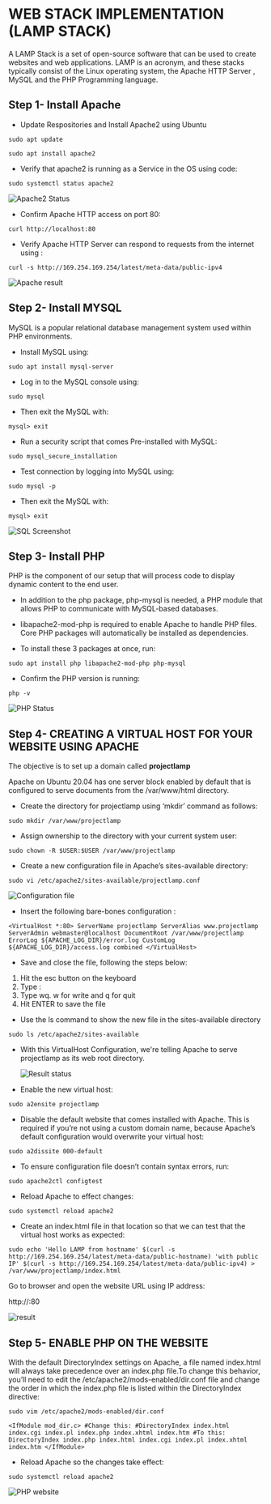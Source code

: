 # WEB STACK IMPLEMENTATION (LAMP STACK) 

A LAMP Stack is a set of open-source software that can be used to create websites and web applications. LAMP is an acronym, and these stacks typically consist of the Linux operating system, the Apache HTTP Server , MySQL and the PHP Programming language.

## Step 1- Install Apache 

- Update Respositories and Install Apache2 using Ubuntu

 `sudo apt update`

 `sudo apt install apache2`

- Verify that apache2 is running as a Service in the OS using code:

 `sudo systemctl status apache2`

![Apache2 Status](./Images/Apache%20running.png)

- Confirm Apache HTTP access on port 80:

 `curl http://localhost:80`

- Verify Apache HTTP Server can respond to requests from the internet using :

 `curl -s http://169.254.169.254/latest/meta-data/public-ipv4`
 
![Apache result](./Images/Apache%20result.png)


## Step 2- Install MYSQL

MySQL is a popular relational database management system used within PHP environments.

- Install MySQL using:

 `sudo apt install mysql-server`
 
- Log in to the MySQL console using:

 `sudo mysql`

- Then exit the MySQL with:

`mysql> exit`


- Run a security script that comes Pre-installed with MySQL:

 `sudo mysql_secure_installation`

- Test connection by logging into  MySQL using:

 `sudo mysql -p`


- Then exit the MySQL with:

`mysql> exit`

![SQL Screenshot](./Images/SQL%20Screenshot.png)


## Step 3- Install PHP

PHP is the component of our setup that will process code to display dynamic content to the end user.

- In addition to the php package, php-mysql is needed, a PHP module that allows PHP to communicate with MySQL-based databases. 

- libapache2-mod-php is required to enable Apache to handle PHP files. Core PHP packages will automatically be installed as dependencies.

- To install these 3 packages at once, run:

 `sudo apt install php libapache2-mod-php php-mysql`

- Confirm the PHP version is running:

 `php -v`

![PHP Status](./Images/PHP%20Status.png)


## Step 4- CREATING A VIRTUAL HOST FOR YOUR WEBSITE USING APACHE

The objective is to set up a domain called **projectlamp**

Apache on Ubuntu 20.04 has one server block enabled by default that is configured to serve documents from the /var/www/html directory.

- Create the directory for projectlamp using ‘mkdir’ command as follows:

 `sudo mkdir /var/www/projectlamp`

- Assign ownership to the directory with your current system user:

 `sudo chown -R $USER:$USER /var/www/projectlamp`

- Create a new configuration file in Apache’s sites-available directory:

 `sudo vi /etc/apache2/sites-available/projectlamp.conf`

![Configuration file](./Images/Configuration%20file.png)

- Insert the following bare-bones configuration :

 `<VirtualHost *:80>
    ServerName projectlamp
    ServerAlias www.projectlamp 
    ServerAdmin webmaster@localhost
    DocumentRoot /var/www/projectlamp
    ErrorLog ${APACHE_LOG_DIR}/error.log
    CustomLog ${APACHE_LOG_DIR}/access.log combined
</VirtualHost>`

- Save and close the file, following the steps below:

1. Hit the esc button on the keyboard
2. Type :
3. Type wq. w for write and q for quit
4. Hit ENTER to save the file

- Use the ls command to show the new file in the sites-available directory

`sudo ls /etc/apache2/sites-available`

- With this VirtualHost Configuration, we're telling Apache to serve projectlamp as its web root directory.

	![Result status](./Images/Result%20status.png)

- Enable the new virtual host:

 `sudo a2ensite projectlamp`

- Disable the default website that comes installed with Apache. This is required if you’re not using a custom domain name, because Apache’s default configuration would overwrite your virtual host:

 `sudo a2dissite 000-default`

- To ensure configuration file doesn’t contain syntax errors, run:

 `sudo apache2ctl configtest`

- Reload Apache to effect changes:

 `sudo systemctl reload apache2`

- Create an index.html file in that location so that we can test that the virtual host works as expected:

`sudo echo 'Hello LAMP from hostname' $(curl -s http://169.254.169.254/latest/meta-data/public-hostname) 'with public IP' $(curl -s http://169.254.169.254/latest/meta-data/public-ipv4) > /var/www/projectlamp/index.html`

Go to browser and open the website URL using IP address:

http://<Public-IP-Address>:80

![result](./Images/result.png)


## Step 5- ENABLE PHP ON THE WEBSITE

With the default DirectoryIndex settings on Apache, a file named index.html will always take precedence over an index.php file.To change this behavior, you’ll need to edit the /etc/apache2/mods-enabled/dir.conf file and change the order in which the index.php file is listed within the DirectoryIndex directive:

 `sudo vim /etc/apache2/mods-enabled/dir.conf`

 `<IfModule mod_dir.c>
        #Change this:
        #DirectoryIndex index.html index.cgi index.pl index.php index.xhtml index.htm
        #To this:
        DirectoryIndex index.php index.html index.cgi index.pl index.xhtml index.htm
</IfModule>`


- Reload Apache so the changes take effect:

 `sudo systemctl reload apache2`

![PHP website](./Images/PHP%20website.png)
